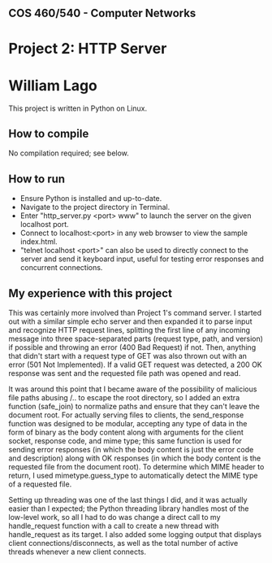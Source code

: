 ## COS 460/540 - Computer Networks
# Project 2: HTTP Server

# William Lago

This project is written in Python on Linux.

## How to compile

No compilation required; see below.

## How to run

* Ensure Python is installed and up-to-date.
* Navigate to the project directory in Terminal.
* Enter "http_server.py \<port\> www" to launch the server on the given localhost port.
* Connect to localhost:\<port\> in any web browser to view the sample index.html.
* "telnet localhost \<port\>" can also be used to directly connect to the server and send it keyboard input, useful for testing error responses and concurrent connections.

## My experience with this project

This was certainly more involved than Project 1's command server. I started out with a similar simple echo server and then expanded it to parse input and recognize HTTP request lines, splitting the first line of any incoming message into three space-separated parts (request type, path, and version) if possible and throwing an error (400 Bad Request) if not. Then, anything that didn't start with a request type of GET was also thrown out with an error (501 Not Implemented). If a valid GET request was detected, a 200 OK response was sent and the requested file path was opened and read.

It was around this point that I became aware of the possibility of malicious file paths abusing /.. to escape the root directory, so I added an extra function (safe_join) to normalize paths and ensure that they can't leave the document root. For actually serving files to clients, the send_response function was designed to be modular, accepting any type of data in the form of binary as the body content along with arguments for the client socket, response code, and mime type; this same function is used for sending error responses (in which the body content is just the error code and description) along with OK responses (in which the body content is the requested file from the document root). To determine which MIME header to return, I used mimetype.guess_type to automatically detect the MIME type of a requested file.

Setting up threading was one of the last things I did, and it was actually easier than I expected; the Python threading library handles most of the low-level work, so all I had to do was change a direct call to my handle_request function with a call to create a new thread with handle_request as its target. I also added some logging output that displays client connections/disconnects, as well as the total number of active threads whenever a new client connects.
